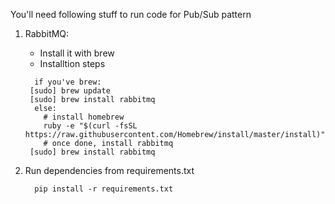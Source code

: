 You'll need following stuff to run code for Pub/Sub pattern

1. RabbitMQ:
   - Install it with brew
   - Installtion steps
   ```
     if you've brew:
	[sudo] brew update
	[sudo] brew install rabbitmq
     else:
       # install homebrew
       ruby -e "$(curl -fsSL https://raw.githubusercontent.com/Homebrew/install/master/install)"
       # once done, install rabbitmq
	[sudo] brew install rabbitmq
    ```

2. Run dependencies from requirements.txt
   ```
     pip install -r requirements.txt
   ```

